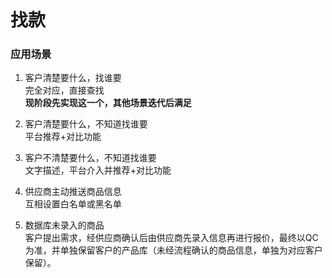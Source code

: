 # 找款

### 应用场景

1. 客户清楚要什么，找谁要   
   完全对应，直接查找  
   **现阶段先实现这一个，其他场景迭代后满足**

2. 客户清楚要什么，不知道找谁要   
   平台推荐+对比功能

3. 客户不清楚要什么，不知道找谁要   
   文字描述，平台介入并推荐+对比功能

4. 供应商主动推送商品信息   
   互相设置白名单或黑名单

5. 数据库未录入的商品   
   客户提出需求，经供应商确认后由供应商先录入信息再进行报价，最终以QC为准，并单独保留客户的产品库（未经流程确认的商品信息，单独为对应客户保留）。







